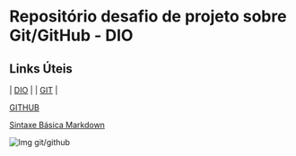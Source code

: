 # Repositório desafio de projeto sobre Git/GitHub - DIO

## Links Úteis

| [DIO](https://www.dio.me/) | | [GIT](https://git-scm.com/) |

[GITHUB](https://github.com/)

[Sintaxe Básica Markdown](https://www.markdownguide.org/basic-syntax/)


![Img git/github](https://www.freecodecamp.org/news/content/images/size/w2000/2022/07/git-github.png)
